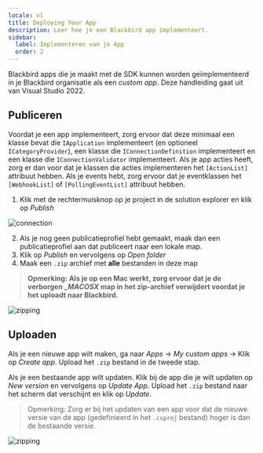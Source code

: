 ```yaml
---
locale: nl
title: Deploying Your App
description: Leer hoe je een Blackbird app implementeert.
sidebar:
  label: Implementeren van je App
  order: 2
---
```


Blackbird apps die je maakt met de SDK kunnen worden geïmplementeerd in je Blackbird organisatie als een _custom app_. Deze handleiding gaat uit van Visual Studio 2022.

## Publiceren

Voordat je een app implementeert, zorg ervoor dat deze minimaal een klasse bevat die `IApplication` implementeert (en optioneel `ICategoryProvider`), een klasse die `IConnectionDefinition` implementeert en een klasse die `IConnectionValidator` implementeert. Als je app acties heeft, zorg er dan voor dat je klassen die acties implementeren het `[ActionList]` attribuut hebben. Als je events hebt, zorg ervoor dat je eventklassen het `[WebhookList]` of `[PollingEventList]` attribuut hebben.

1. Klik met de rechtermuisknop op je project in de solution explorer en klik op _Publish_

![connection](~/assets/docs/publishing.png)

2. Als je nog geen publicatieprofiel hebt gemaakt, maak dan een publicatieprofiel aan dat publiceert naar een lokale map.
3. Klik op _Publish_ en vervolgens op _Open folder_
4. Maak een `.zip` archief met **alle** bestanden in deze map

> **Opmerking: Als je op een Mac werkt, zorg ervoor dat je de verborgen _\_MACOSX_ map in het zip-archief verwijdert voordat je het uploadt naar Blackbird.**

![zipping](~/assets/docs/zipping.png)

## Uploaden

Als je een nieuwe app wilt maken, ga naar _Apps_ -> _My custom apps_ -> Klik op _Create app_. Upload het `.zip` bestand in de tweede stap.

Als je een bestaande app wilt updaten. Klik bij de app die je wilt updaten op _New version_ en vervolgens op _Update App_. Upload het `.zip` bestand naar het scherm dat verschijnt en klik op _Update_.

> Opmerking: Zorg er bij het updaten van een app voor dat de nieuwe versie van de app (gedefinieerd in het `.csproj` bestand) hoger is dan de bestaande versie.

![zipping](~/assets/docs/upload.png)